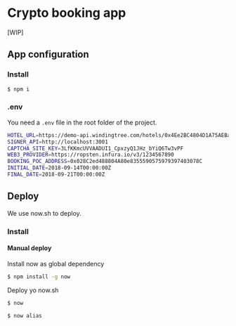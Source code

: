 # Crypto booking app

[WIP]

## App configuration
### Install
```bash
$ npm i
```

### .env
You need a `.env` file in the root folder of the project.

```bash
HOTEL_URL=https://demo-api.windingtree.com/hotels/0x4Ee2BC4804D1A75AEBa5C76D25cc2c036B136140
SIGNER_API=http://localhost:3001
CAPTCHA_SITE_KEY=3LfKKmcUVVAADUI1_CpxzyQ1JHz_bYiQ6Tw3vPF
WEB3_PROVIDER=https://ropsten.infura.io/v3/1234567890
BOOKING_POC_ADDRESS=0x028C2ed488804A80e8355590575979397403078C
INITIAL_DATE=2018-09-14T00:00:00Z
FINAL_DATE=2018-09-21T00:00:00Z
```

## Deploy
We use now.sh to deploy.

### Install

#### Manual deploy
Install now as global dependency
```bash
$ npm install -g now
```

Deploy yo now.sh
```bash
$ now
```


```bash
$ now alias
```
